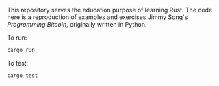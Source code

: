 This repository serves the education purpose of learning Rust. The code here is a reproduction of examples and exercises Jimmy Song's _Programming Bitcoin_, originally written in Python.

To run:

```sh
cargo run
```

To test:

```sh
cargo test
```
